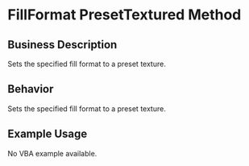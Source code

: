 # FillFormat PresetTextured Method

## Business Description
Sets the specified fill format to a preset texture.

## Behavior
Sets the specified fill format to a preset texture.

## Example Usage
No VBA example available.